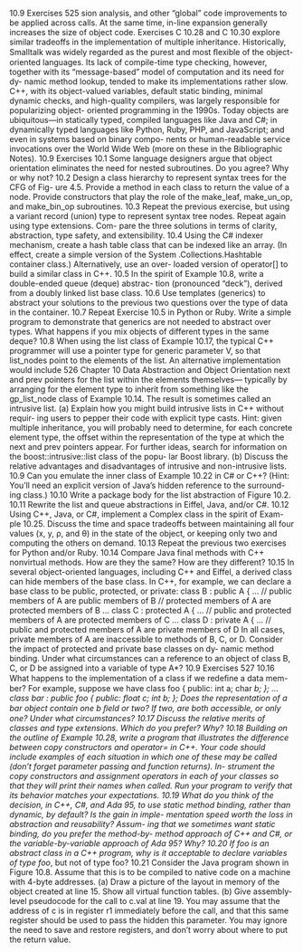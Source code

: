10.9 Exercises
525
sion analysis, and other “global” code improvements to be applied across calls.
At the same time, in-line expansion generally increases the size of object code.
Exercises C 10.28 and C 10.30 explore similar tradeoffs in the implementation of
multiple inheritance.
Historically, Smalltalk was widely regarded as the purest and most ﬂexible of
the object-oriented languages. Its lack of compile-time type checking, however,
together with its “message-based” model of computation and its need for dy-
namic method lookup, tended to make its implementations rather slow. C++,
with its object-valued variables, default static binding, minimal dynamic checks,
and high-quality compilers, was largely responsible for popularizing object-
oriented programming in the 1990s. Today objects are ubiquitous—in statically
typed, compiled languages like Java and C#; in dynamically typed languages like
Python, Ruby, PHP, and JavaScript; and even in systems based on binary compo-
nents or human-readable service invocations over the World Wide Web (more on
these in the Bibliographic Notes).
10.9
Exercises
10.1
Some language designers argue that object orientation eliminates the need
for nested subroutines. Do you agree? Why or why not?
10.2
Design a class hierarchy to represent syntax trees for the CFG of Fig-
ure 4.5. Provide a method in each class to return the value of a node.
Provide constructors that play the role of the make_leaf, make_un_op,
and make_bin_op subroutines.
10.3
Repeat the previous exercise, but using a variant record (union) type to
represent syntax tree nodes. Repeat again using type extensions. Com-
pare the three solutions in terms of clarity, abstraction, type safety, and
extensibility.
10.4
Using the C# indexer mechanism, create a hash table class that can be
indexed like an array. (In effect, create a simple version of the System
.Collections.Hashtable container class.) Alternatively, use an over-
loaded version of operator[] to build a similar class in C++.
10.5
In the spirit of Example 10.8, write a double-ended queue (deque) abstrac-
tion (pronounced “deck”), derived from a doubly linked list base class.
10.6
Use templates (generics) to abstract your solutions to the previous two
questions over the type of data in the container.
10.7
Repeat Exercise 10.5 in Python or Ruby.
Write a simple program to
demonstrate that generics are not needed to abstract over types. What
happens if you mix objects of different types in the same deque?
10.8
When using the list class of Example 10.17, the typical C++ programmer
will use a pointer type for generic parameter V, so that list_nodes point
to the elements of the list. An alternative implementation would include
526
Chapter 10 Data Abstraction and Object Orientation
next and prev pointers for the list within the elements themselves—
typically by arranging for the element type to inherit from something like
the gp_list_node class of Example 10.14. The result is sometimes called
an intrusive list.
(a) Explain how you might build intrusive lists in C++ without requir-
ing users to pepper their code with explicit type casts. Hint: given
multiple inheritance, you will probably need to determine, for each
concrete element type, the offset within the representation of the type
at which the next and prev pointers appear. For further ideas, search
for information on the boost::intrusive::list class of the popu-
lar Boost library.
(b) Discuss the relative advantages and disadvantages of intrusive and
non-intrusive lists.
10.9
Can you emulate the inner class of Example 10.22 in C# or C++? (Hint:
You’ll need an explicit version of Java’s hidden reference to the surround-
ing class.)
10.10
Write a package body for the list abstraction of Figure 10.2.
10.11
Rewrite the list and queue abstractions in Eiffel, Java, and/or C#.
10.12
Using C++, Java, or C#, implement a Complex class in the spirit of Exam-
ple 10.25. Discuss the time and space tradeoffs between maintaining all
four values (x, y, ρ, and θ) in the state of the object, or keeping only two
and computing the others on demand.
10.13
Repeat the previous two exercises for Python and/or Ruby.
10.14
Compare Java final methods with C++ nonvirtual methods. How are
they the same? How are they different?
10.15
In several object-oriented languages, including C++ and Eiffel, a derived
class can hide members of the base class. In C++, for example, we can
declare a base class to be public, protected, or private:
class B : public A { ...
// public members of A are public members of B
// protected members of A are protected members of B
...
class C : protected A { ...
// public and protected members of A are protected members of C
...
class D : private A { ...
// public and protected members of A are private members of D
In all cases, private members of A are inaccessible to methods of B, C,
or D.
Consider the impact of protected and private base classes on dy-
namic method binding. Under what circumstances can a reference to an
object of class B, C, or D be assigned into a variable of type A*?
10.9 Exercises
527
10.16
What happens to the implementation of a class if we redeﬁne a data mem-
ber? For example, suppose we have
class foo {
public:
int a;
char *b;
};
...
class bar : public foo {
public:
float c;
int b;
};
Does the representation of a bar object contain one b ﬁeld or two? If two,
are both accessible, or only one? Under what circumstances?
10.17
Discuss the relative merits of classes and type extensions. Which do you
prefer? Why?
10.18
Building on the outline of Example 10.28, write a program that illustrates
the difference between copy constructors and operator= in C++. Your
code should include examples of each situation in which one of these
may be called (don’t forget parameter passing and function returns). In-
strument the copy constructors and assignment operators in each of your
classes so that they will print their names when called. Run your program
to verify that its behavior matches your expectations.
10.19
What do you think of the decision, in C++, C#, and Ada 95, to use static
method binding, rather than dynamic, by default? Is the gain in imple-
mentation speed worth the loss in abstraction and reusability? Assum-
ing that we sometimes want static binding, do you prefer the method-by-
method approach of C++ and C#, or the variable-by-variable approach of
Ada 95? Why?
10.20
If foo is an abstract class in a C++ program, why is it acceptable to declare
variables of type foo*, but not of type foo?
10.21
Consider the Java program shown in Figure 10.8. Assume that this is to be
compiled to native code on a machine with 4-byte addresses.
(a) Draw a picture of the layout in memory of the object created at line
15. Show all virtual function tables.
(b) Give assembly-level pseudocode for the call to c.val at line 19. You
may assume that the address of c is in register r1 immediately before
the call, and that this same register should be used to pass the hidden
this parameter. You may ignore the need to save and restore registers,
and don’t worry about where to put the return value.
